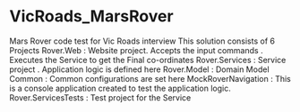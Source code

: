 # VicRoads_MarsRover
Mars Rover code test for Vic Roads interview
This solution consists of 6 Projects
Rover.Web : Website project. Accepts the input commands . Executes the Service to get the Final co-ordinates 
Rover.Services : Service project . Application logic is defined here
Rover.Model : Domain Model 
Common : Common configurations are set here 
MockRoverNavigation : This is a console application created to test the application logic. 
Rover.ServicesTests : Test project for the Service

